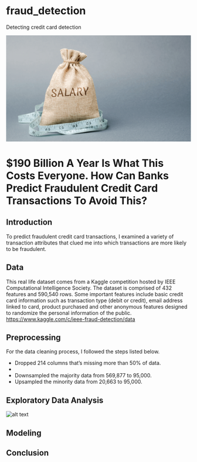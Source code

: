 # fraud_detection
Detecting credit card detection

![alt text](https://github.com/kirahman2/salarypredictionportfolio/blob/master/Images/salary-image.png)
# $190 Billion A Year Is What This Costs Everyone. How Can Banks Predict Fraudulent Credit Card Transactions To Avoid This? 

## Introduction
To predict fraudulent credit card transactions, I examined a variety of transaction attributes that clued me into which transactions are more likely to be fraudulent. 

## Data
This real life dataset comes from a Kaggle competition hosted by IEEE Computational Intelligence Society. The dataset is comprised of 432 features and 590,540 rows. Some important features include basic credit card information such as transaction type (debit or credit), email address linked to card, product purchased and other anonymous features designed to randomize the personal information of the public. https://www.kaggle.com/c/ieee-fraud-detection/data

## Preprocessing
For the data cleaning process, I followed the steps listed below.
* Dropped 214 columns that’s missing more than 50% of data.
* 
* Downsampled the majority data from 569,877 to 95,000.
* Upsampled the minority data from 20,663 to 95,000.

## Exploratory Data Analysis

![alt text](<insert link>)

## Modeling


## Conclusion

